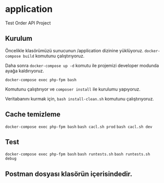 # application
 Test Order API Project

## Kurulum

Öncelikle klasörümüzü sunucunun /application dizinine yüklüyoruz. `docker-compose build` komutunu çalıştırıyoruz.

Daha sonra `docker-compose up -d` komutu ile projemizi developer modunda ayağa kaldırıyoruz.

`docker-compose exec php-fpm bash`

Komutunu çalıştırıyor ve `composer install` ile kurulumu yapıyoruz.

Veritabanını kurmak için, `bash install-clean.sh` komutunu çalıştırıyoruz.

## Cache temizleme
`docker-compose exec php-fpm bash`
`bash cacl.sh prod`
`bash cacl.sh dev`

## Test
`docker-compose exec php-fpm bash`
`bash runtests.sh`
`bash runtests.sh debug`


## Postman dosyası klasörün içerisindedir.
